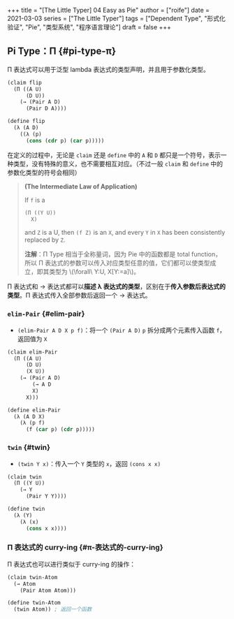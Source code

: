 +++
title = "[The Little Typer] 04 Easy as Pie"
author = ["roife"]
date = 2021-03-03
series = ["The Little Typer"]
tags = ["Dependent Type", "形式化验证", "Pie", "类型系统", "程序语言理论"]
draft = false
+++

## Pi Type：Π {#pi-type-π}

Π 表达式可以用于泛型 lambda 表达式的类型声明，并且用于参数化类型。

```lisp
(claim flip
  (Π ((A U)
      (D U))
    (→ (Pair A D)
      (Pair D A))))

(define flip
  (λ (A D)
    ((λ (p)
      (cons (cdr p) (car p)))))
```

在定义的过程中，无论是 `claim` 还是 `define` 中的 `A` 和 `D` 都只是一个符号，表示一种类型，没有特殊的意义，也不需要相互对应。（不过一般 `claim` 和 `define` 中的参数化类型的符号会相同）

> **(The Intermediate Law of Application)**
>
> If `f` is a
>
> ```lisp
> (Π ((Y U))
>   X)
> ```
>
> and `Z` is a U, then `(f Z)` is an `X`, and every `Y` in `X` has been consistently replaced by `Z`.
>
> **注解**：Π Type 相当于全称量词，因为 Pie 中的函数都是 total function，所以 Π 表达式的参数可以传入对应类型任意的值，它们都可以使类型成立，即其类型为 \\(\forall\ Y:U, X[Y:=a]\\)。

Π 表达式和 → 表达式都可以**描述 λ 表达式的类型**，区别在于**传入参数后表达式的类型**。Π 表达式传入全部参数后返回一个 → 表达式。


### `elim-Pair` {#elim-pair}

-   `(elim-Pair A D X p f)`：将一个 `(Pair A D)` `p` 拆分成两个元素传入函数 `f`，返回值为 `X`

<!--listend-->

````lisp
(claim elim-Pair
  (Π ((A U)
      (D U)
      (X U))
    (→ (Pair A D)
        (→ A D
        X)
      X)))

(define elim-Pair
  (λ (A D X)
    (λ (p f)
      (f (car p) (cdr p)))))
````


### `twin` {#twin}

-   `(twin Y x)`：传入一个 `Y` 类型的 `x`，返回 `(cons x x)`

<!--listend-->

````lisp
(claim twin
  (Π ((Y U))
    (→ Y
      (Pair Y Y))))

(define twin
  (λ (Y)
    (λ (x)
      (cons x x))))
````


### Π 表达式的 curry-ing {#π-表达式的-curry-ing}

Π 表达式也可以进行类似于 curry-ing 的操作：

````lisp
(claim twin-Atom
  (→ Atom
    (Pair Atom Atom)))

(define twin-Atom
  (twin Atom)) ; 返回一个函数
````
